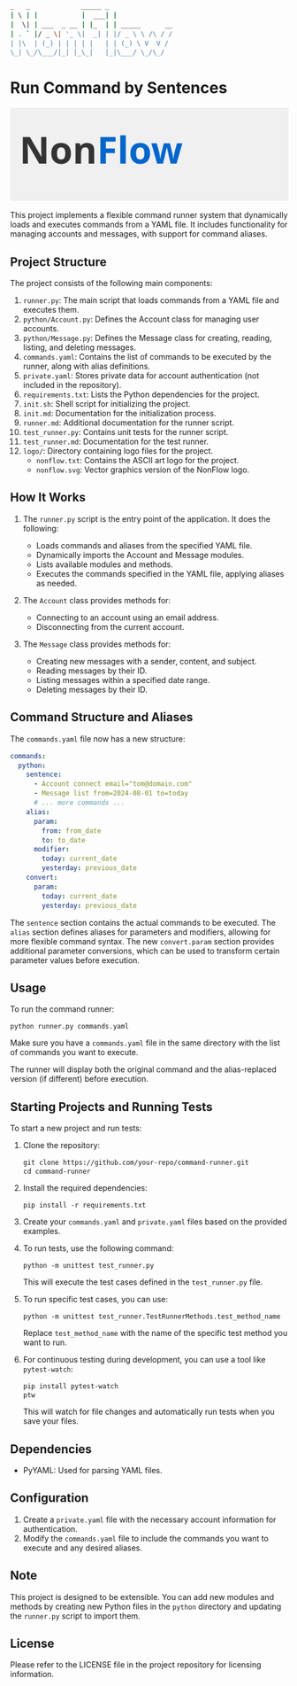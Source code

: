 ```bash
_   _             _____ _               
| \ | |           |  ___| |              
|  \| | ___  _ __ | |_  | | _____      __
| . ` |/ _ \| '_ \|  _| | |/ _ \ \ /\ / /
| |\  | (_) | | | | |   | | (_) \ V  V / 
\_| \_/\___/|_| |_\_|   |_|\___/ \_/\_/  
```

# Run Command by Sentences
![NonFlow Logo](logo/nonflow.svg)

This project implements a flexible command runner system that dynamically loads and executes commands from a YAML file. It includes functionality for managing accounts and messages, with support for command aliases.

## Project Structure

The project consists of the following main components:

1. `runner.py`: The main script that loads commands from a YAML file and executes them.
2. `python/Account.py`: Defines the Account class for managing user accounts.
3. `python/Message.py`: Defines the Message class for creating, reading, listing, and deleting messages.
4. `commands.yaml`: Contains the list of commands to be executed by the runner, along with alias definitions.
5. `private.yaml`: Stores private data for account authentication (not included in the repository).
6. `requirements.txt`: Lists the Python dependencies for the project.
7. `init.sh`: Shell script for initializing the project.
8. `init.md`: Documentation for the initialization process.
9. `runner.md`: Additional documentation for the runner script.
10. `test_runner.py`: Contains unit tests for the runner script.
11. `test_runner.md`: Documentation for the test runner.
12. `logo/`: Directory containing logo files for the project.
    - `nonflow.txt`: Contains the ASCII art logo for the project.
    - `nonflow.svg`: Vector graphics version of the NonFlow logo.

## How It Works

1. The `runner.py` script is the entry point of the application. It does the following:
   - Loads commands and aliases from the specified YAML file.
   - Dynamically imports the Account and Message modules.
   - Lists available modules and methods.
   - Executes the commands specified in the YAML file, applying aliases as needed.

2. The `Account` class provides methods for:
   - Connecting to an account using an email address.
   - Disconnecting from the current account.

3. The `Message` class provides methods for:
   - Creating new messages with a sender, content, and subject.
   - Reading messages by their ID.
   - Listing messages within a specified date range.
   - Deleting messages by their ID.

## Command Structure and Aliases

The `commands.yaml` file now has a new structure:

```yaml
commands:
  python:
    sentence:
      - Account connect email="tom@domain.com"
      - Message list from=2024-08-01 to=today
      # ... more commands ...
    alias:
      param:
        from: from_date
        to: to_date
      modifier:
        today: current_date
        yesterday: previous_date
    convert:
      param:
        today: current_date
        yesterday: previous_date
```

The `sentence` section contains the actual commands to be executed. The `alias` section defines aliases for parameters and modifiers, allowing for more flexible command syntax. The new `convert.param` section provides additional parameter conversions, which can be used to transform certain parameter values before execution.

## Usage

To run the command runner:

```
python runner.py commands.yaml
```

Make sure you have a `commands.yaml` file in the same directory with the list of commands you want to execute.

The runner will display both the original command and the alias-replaced version (if different) before execution.

## Starting Projects and Running Tests

To start a new project and run tests:

1. Clone the repository:
   ```
   git clone https://github.com/your-repo/command-runner.git
   cd command-runner
   ```

2. Install the required dependencies:
   ```
   pip install -r requirements.txt
   ```

3. Create your `commands.yaml` and `private.yaml` files based on the provided examples.

4. To run tests, use the following command:
   ```
   python -m unittest test_runner.py
   ```

   This will execute the test cases defined in the `test_runner.py` file.

5. To run specific test cases, you can use:
   ```
   python -m unittest test_runner.TestRunnerMethods.test_method_name
   ```

   Replace `test_method_name` with the name of the specific test method you want to run.

6. For continuous testing during development, you can use a tool like `pytest-watch`:
   ```
   pip install pytest-watch
   ptw
   ```

   This will watch for file changes and automatically run tests when you save your files.

## Dependencies

- PyYAML: Used for parsing YAML files.

## Configuration

1. Create a `private.yaml` file with the necessary account information for authentication.
2. Modify the `commands.yaml` file to include the commands you want to execute and any desired aliases.

## Note

This project is designed to be extensible. You can add new modules and methods by creating new Python files in the `python` directory and updating the `runner.py` script to import them.

## License

Please refer to the LICENSE file in the project repository for licensing information.

